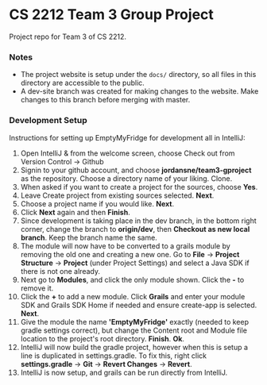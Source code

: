 # CS 2212 Team 3 Group Project
Project repo for Team 3 of CS 2212.

### Notes
* The project website is setup under the `docs/` directory, so all files in this directory are accessible to the public.
* A dev-site branch was created for making changes to the website. Make changes to this branch before merging with master.

### Development Setup

Instructions for setting up EmptyMyFridge for development all in IntelliJ:

1. Open IntelliJ & from the welcome screen, choose Check out from Version Control -> Github
2. Signin to your github account, and choose **jordansne/team3-gproject** as the repository. Choose a directory name of your liking. Clone.
3. When asked if you want to create a project for the sources, choose **Yes**.
4. Leave Create project from existing sources selected. **Next**.
5. Choose a project name if you would like. **Next**.
6. Click **Next** again and then **Finish**.
7. Since development is taking place in the dev branch, in the bottom right corner, change the branch to **origin/dev**, then **Checkout as new local branch**. Keep the branch name the same.
8. The module will now have to be converted to a grails module by removing the old one and creating a new one. Go to **File** -> **Project Structure** -> **Project** (under Project Settings) and select a Java SDK if there is not one already.
9. Next go to **Modules**, and click the only module shown. Click the **-** to remove it.
10. Click the **+** to add a new module. Click **Grails** and enter your module SDK and Grails SDK Home if needed and ensure create-app is selected. **Next**.
11. Give the module the name **'EmptyMyFridge'** exactly (needed to keep gradle settings correct), but change the Content root and Module file location to the project's root directory. **Finish**. **Ok**.
12. IntelliJ will now build the gradle project, however when this is setup a line is duplicated in settings.gradle. To fix this, right click **settings.gradle** -> **Git** -> **Revert Changes** -> **Revert**.
12. IntelliJ is now setup, and grails can be run directly from IntelliJ.
